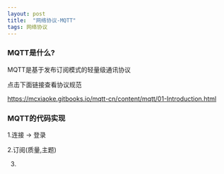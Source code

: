 ```yaml
---
layout: post
title:  "网络协议-MQTT"
tags: 网络协议
---
```


### MQTT是什么?

MQTT是基于发布订阅模式的轻量级通讯协议

点击下面链接查看协议规范

https://mcxiaoke.gitbooks.io/mqtt-cn/content/mqtt/01-Introduction.html

### MQTT的代码实现

1.连接 -> 登录

2.订阅(质量,主题)

3.



